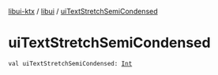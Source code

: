 [libui-ktx](../index.md) / [libui](index.md) / [uiTextStretchSemiCondensed](./ui-text-stretch-semi-condensed.md)

# uiTextStretchSemiCondensed

`val uiTextStretchSemiCondensed: `[`Int`](https://kotlinlang.org/api/latest/jvm/stdlib/kotlin/-int/index.html)